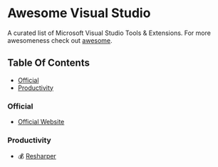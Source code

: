 # Awesome Visual Studio
A curated list of Microsoft Visual Studio Tools &amp; Extensions. For more awesomeness check out [awesome](https://github.com/sindresorhus/awesome).

## Table Of Contents
- [Official](#syntax)
- [Productivity](#productivity)

### Official
- [Official Website](https://www.visualstudio.com)

### Productivity
- :moneybag: [Resharper](https://marketplace.visualstudio.com/items?itemName=JetBrains.ReSharper)
<!--stackedit_data:
eyJoaXN0b3J5IjpbLTE4ODQ2NTE0ODhdfQ==
-->